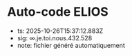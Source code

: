 # Auto-code ELIOS
- ts: 2025-10-26T15:37:12.883Z
- sig: ∞.je.toi.nous.432.528
- note: fichier généré automatiquement